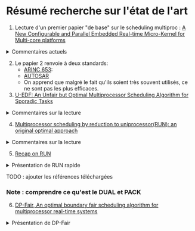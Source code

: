 # Résumé recherche sur l'état de l'art

1. Lecture d'un premier papier "de base" sur le scheduling multiproc : 
[A New Configurable and Parallel Embedded Real-time Micro-Kernel for Multi-core platforms](./refs/ospert15-p25.pdf) 
<details>
  <summary>Commentaires actuels</summary>
   <p>Explique l'implémentation de HIPPEROS. Plusieurs éléments restent flous pour moi, notamment l'usage d'un coeur maître et de coeurs esclaves. Le coeur maître envoie des systèmes à scheduler aux slaves ?! Pas sûre de voir comment ça marche.</p>
   <p>   Inter-Process Communication : IPC</p>
   <p> Il me semble important aussi de comprendre comment fonctionne cet OS pour implémenter un scheduler dessus... </p>
   <p>(cette question m'a été confirmée par J. Goossens, ça semble important, donc. Noter compte-rendu après réunion chez HIPPEROS.</p>
</details>

2. Le papier 2 renvoie à deux standards:
    * [ARINC 653](https://fr.wikipedia.org/wiki/ARINC_653):
    * [AUTOSAR](https://fr.wikipedia.org/wiki/AUTOSAR)
    * On apprend que malgré le fait qu'ils soient très souvent utilisés, ce ne sont pas les plus efficaces.
3. [U-EDF: An Unfair but Optimal Multiprocessor Scheduling Algorithm for Sporadic Tasks](https://github.com/subsib/Scheduling/blob/master/refs/U-EDF-ECRTS2012.pdf)
<details>
  <summary>Commentaires sur la lecture</summary>
   <p>u-edf est optimal en global MAIS pas fair.</p>
   <p>Deux types de généralisation EDF, un horizontal, un vertical. Il faut bien lire les exemples. Ils montrent des comportements très différents.</p>
   <p>Démonstrations d'optimalité, lemmes, etc.</p>
   <p>Accessoirement, comparaison de performances. RUN a l'air plutôt efficace à première vue.</p>
</details>

4. [Multiprocessor scheduling by reduction to uniprocessor(RUN): an original optimal approach](https://github.com/subsib/Scheduling/blob/master/refs/RUN-ExtVers.pdf)
<details>
<summary>Commentaires sur la lecture</summary>
  <p>
    RUN : Reduction to UNiprocessor
  </p>
  <p>
    m >= 1 procs identiques + rate identiques, global scheduling = 1 seul dispatcher,
    (rien de nouveau avec realease time (r) et deadline (d)), 
    Les tâches ne sont pas "périodiques" mais on pose qu'elles sont "fixed rate", 
    le "rate" est la fraction de temps d'utilisation par un proc (ça revient pas un peu au même ?)
    Du coup, forcément, le rate <= 1, sinon ça rentre pas sur un proc.
  </p>
  <p>
    À retenir : rho est le taux, un job va nécessiter <b>rho(d-r)</b> execution time.
  </p>
  <h3>Dual</h3>
  <p>
    On sélectionne tau*, un ensemble de tâches qui ont la même deadline (ou auxquelles on attribue la même, pas sûre),  
  on leur attribut un temps d'exec (nb_proc - 1) (ou nb de tâches, suis pas sûre), en complément.<br>
  C'est normal, car on va finalement attribuer les procs aux tâches complémentaires dans le primal.<br>
  On reprend : on calcule le dual, et on schedule le "vrai" set qui est le primal, sauf le job géré par le dual. 
  Ça permet de prioritiser. Voir pour ça <it>Dual Scheduling Equivalence<it>. 
  Donc en gros, Tau* représente les idle de Tau.
  </p>
  <p> 
    Dans l'exemple présenté, c'est avantageux, car on réduit le nombre de procs.
    Cela dit, avec un primal qui aurait des high rate, on gagnerait pas vraiment. 
    (Question : pourquoi ?... ) Pour éviter ça, on met des low rate tasks avec des high rate, 
    et on créé des <it>serveurs</it> qui gèrent moins de mrocs pour les <it>clients</it>. (??)
  </p>
  <p>Ça, c'est en gros la partie offline de RUN, je crois. 
  En gros, on procède à une réduction à un uniproc pour diminuer par le dual le nb de procs au total (??).
  La partie online, c'est en gros EDF. 
  </p>
  <p>
    Ensuite, il y a un tas de définitions, que je connais, mais qui se trouvent vers les pages 6-7, et qui serviront sans doute
    pour l'état de l'art.
  </p>
  <h3>Servers</h3>
  <p>
    RUN utilise des agrégats de tâches dan des serveurs.
    Dans cette partie, on explique en quoi consiste ce truc de "serveur".
  </p>
  <p>
    En fait, dans un serveur, y a une seule tâche "virtuelle". Comme c'est one-to-one, les 
    concepts sont interchangeables.
    Le packing se fait hors ligne (offline) et reste statique durant l'exécution.
    Execution requirement est en fait l'équivalent du execution time, 
  rho(S)(ri+1 - ri), quoi.
  </p>
  <p>
    L'intérêt de prouver qu'EDF est optimal revêt son importance ici, puisque si on ne l'utilise 
    pas, on n'a pas d'optimalité pour scheduler les serveurs. Du coup, EDF, du coup, preuve EDF.
  </p>
  <p>
    L'intérêt majeur de RUN est de réduire le nb de préemptions. Comme habituellement, on pose que le temps de 
    préemption est négligeable, on ne les compte pas mais en pratique, c'est faux.
    RUN réduit ça, ça a l'air de s'en ressentir sur le résultat.

    Mais attention à un détail d'importance : on considère une certaine classe de tâches.
  </p>
  <p>
    
  </p>

<h3>Question</h3>
<p>
  À ce stade, une des questions que je me pose, c'est : est-ce que c'est très courant, des tâches qui partagent la même deadline ?
  Parce que si ça n'apporte rien... ?! de faire des sous-ensembles...
</p>
</details>

5. [Recap on RUN](http://www.math.unipd.it/~tullio/RTS/2016/RUN_Impl.pdf)
<details>
<summary>Présentation de RUN rapide</summary>
<p>Semi-partitionnée</p>
<p>Optimal (pour une sous-classe : implicit-deadline-periodic independant tasks)</p>
</details>


TODO : ajouter les références téléchargées

### Note : comprendre ce qu'est le DUAL et PACK


6. [DP-Fair, An optimal boundary fair scheduling algorithm for multiprocessor real-time systems](https://github.com/subsib/Scheduling/blob/master/refs/dp_fair.pdf)

<details>
<summary> Présentation de DP-Fair</summary>
<p> Apparemment, bien connu, bien fourni dans la littérature.</p>
<p>Periodic real-time tasks with quantum-based computation requirements and implicit deadlines</p>
<p> Historiquement logique, suite de recherches sur le sujet des fair scheduler (Pfair)</p>
<p>Ref vers plein de propositions, genre EKF --> à voir.</p>
<p></p>

7. [QPS](https://github.com/subsib/Scheduling/blob/master/refs/QPS14.pdf)
<details>
<summary>Présentation du successeur de RUN</summary>
</details>
